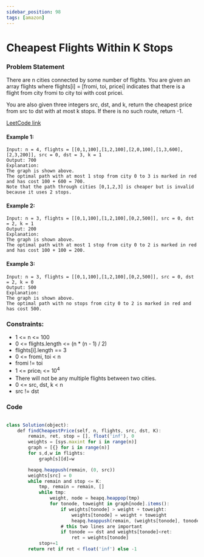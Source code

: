 ```yaml
---
sidebar_position: 98
tags: [amazon]
---
```


# Cheapest Flights Within K Stops

### Problem Statement

There are n cities connected by some number of flights. You are given an array flights where flights[i] = [fromi, toi, pricei] indicates that there is a flight from city fromi to city toi with cost pricei.

You are also given three integers src, dst, and k, return the cheapest price from src to dst with at most k stops. If there is no such route, return -1.

[LeetCode link](https://leetcode.com/problems/cheapest-flights-within-k-stops)

#### Example 1:

```
Input: n = 4, flights = [[0,1,100],[1,2,100],[2,0,100],[1,3,600],[2,3,200]], src = 0, dst = 3, k = 1
Output: 700
Explanation:
The graph is shown above.
The optimal path with at most 1 stop from city 0 to 3 is marked in red and has cost 100 + 600 = 700.
Note that the path through cities [0,1,2,3] is cheaper but is invalid because it uses 2 stops.
```

#### Example 2:

```
Input: n = 3, flights = [[0,1,100],[1,2,100],[0,2,500]], src = 0, dst = 2, k = 1
Output: 200
Explanation:
The graph is shown above.
The optimal path with at most 1 stop from city 0 to 2 is marked in red and has cost 100 + 100 = 200.
```

#### Example 3:

```
Input: n = 3, flights = [[0,1,100],[1,2,100],[0,2,500]], src = 0, dst = 2, k = 0
Output: 500
Explanation:
The graph is shown above.
The optimal path with no stops from city 0 to 2 is marked in red and has cost 500.
```

### Constraints:

- 1 <= n <= 100
- 0 <= flights.length <= (n \* (n - 1) / 2)
- flights[i].length == 3
- 0 <= fromi, toi < n
- fromi != toi
- 1 <= price<sub>i</sub> <= 10<sup>4</sup>
- There will not be any multiple flights between two cities.
- 0 <= src, dst, k < n
- src != dst

### Code

```jsx title="Python Code"

class Solution(object):
    def findCheapestPrice(self, n, flights, src, dst, K):
        remain, ret, stop = [], float('inf'), 0
        weights = [sys.maxint for i in range(n)]
        graph = [{} for i in range(n)]
        for s,d,w in flights:
            graph[s][d]=w

        heapq.heappush(remain, (0, src))
        weights[src] = 0
        while remain and stop <= K:
            tmp, remain = remain, []
            while tmp:
                weight, node = heapq.heappop(tmp)
                for tonode, toweight in graph[node].items():
                    if weights[tonode] > weight + toweight:
                        weights[tonode] = weight + toweight
                        heapq.heappush(remain, (weights[tonode], tonode))
                    # this two lines are important
                    if tonode == dst and weights[tonode]<ret:
                        ret = weights[tonode]
            stop+=1
        return ret if ret < float('inf') else -1
```
